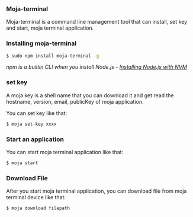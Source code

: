### Moja-terminal

Moja-terminal is a command line management tool that can install, set key and start, moja terminal application.

### Installing moja-terminal

```bash
$ sudo npm install moja-terminal -g
```

*npm is a builtin CLI when you install Node.js - [Installing Node.js with NVM](https://keymetrics.io/2015/02/03/installing-node-js-and-io-js-with-nvm/)*

### set key

A moja key is a shell name that you can download it and get read the hostname, version, email, publicKey of moja application.

You can set key like that:

```bash
$ moja set-key xxxx
```

### Start an application

You can start moja terminal application like that:

```bash
$ moja start
```

### Download File

After you start moja terminal application, you can download file from moja terminal device like that:

```bash
$ moja download filepath
```

